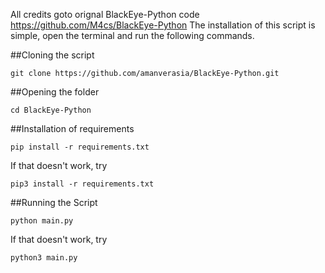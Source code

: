All credits goto orignal BlackEye-Python code https://github.com/M4cs/BlackEye-Python
The installation of this script is simple, open the terminal and run the following commands.

##Cloning the script
```
git clone https://github.com/amanverasia/BlackEye-Python.git
```

##Opening the folder
```
cd BlackEye-Python
```

##Installation of requirements
```
pip install -r requirements.txt
```

If that doesn't work, try
```
pip3 install -r requirements.txt
```

##Running the Script
```
python main.py
```

If that doesn't work, try
```
python3 main.py
```
